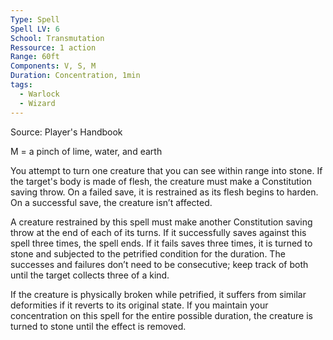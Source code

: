 ```yaml
---
Type: Spell
Spell LV: 6
School: Transmutation
Ressource: 1 action
Range: 60ft
Components: V, S, M
Duration: Concentration, 1min
tags:
  - Warlock
  - Wizard
---
```

Source: Player's Handbook

M = a pinch of lime, water, and earth

You attempt to turn one creature that you can see within range into stone. If the target's body is made of flesh, the creature must make a Constitution saving throw. On a failed save, it is restrained as its flesh begins to harden. On a successful save, the creature isn’t affected.

A creature restrained by this spell must make another Constitution saving throw at the end of each of its turns. If it successfully saves against this spell three times, the spell ends. If it fails saves three times, it is turned to stone and subjected to the petrified condition for the duration. The successes and failures don’t need to be consecutive; keep track of both until the target collects three of a kind.

If the creature is physically broken while petrified, it suffers from similar deformities if it reverts to its original state. If you maintain your concentration on this spell for the entire possible duration, the creature is turned to stone until the effect is removed.